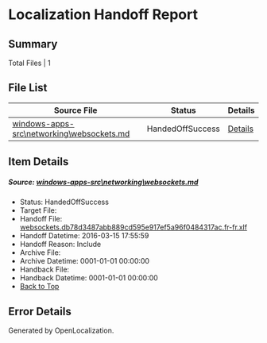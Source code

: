# <a name='report-top'></a> Localization Handoff Report

## Summary
 Total Files | 1

## File List
 Source File | Status | Details 
 ----------- | ------ | ------- 
 [windows-apps-src\networking\websockets.md](https://github.com/Microsoft/windows-apps/blob/f07518dd19f9940d2f1d3d18d47f3f5a4ab6d989/windows-apps-src/networking/websockets.md) | HandedOffSuccess | [Details](#6a1a57d46ec79d433686536c42327441f82ec11c3158)

## Item Details
##### <a name='6a1a57d46ec79d433686536c42327441f82ec11c3158'></a> Source: [windows-apps-src\networking\websockets.md](https://github.com/Microsoft/windows-apps/blob/f07518dd19f9940d2f1d3d18d47f3f5a4ab6d989/windows-apps-src/networking/websockets.md)
* Status: HandedOffSuccess
* Target File: 
* Handoff File: [websockets.db78d3487abb889cd595e917ef5a96f0484317ac.fr-fr.xlf](https://github.com/Microsoft/WDG.handoff/blob/95c39939be1989de69d81be49e111c654b1afd92/ol-handoff/Microsoft/windows-apps.fr-fr/master/websockets.db78d3487abb889cd595e917ef5a96f0484317ac.fr-fr.xlf)
* Handoff Datetime: 2016-03-15 17:55:59
* Handoff Reason: Include
* Archive File: 
* Archive Datetime: 0001-01-01 00:00:00
* Handback File: 
* Handback Datetime: 0001-01-01 00:00:00
* [Back to Top](#report-top)


## Error Details

Generated by OpenLocalization.
